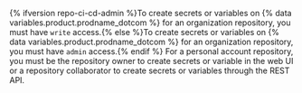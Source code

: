 {% ifversion repo-ci-cd-admin %}To create secrets or variables on {% data variables.product.prodname_dotcom %} for an organization repository, you must have `write` access.{% else %}To create secrets or variables on {% data variables.product.prodname_dotcom %} for an organization repository, you must have `admin` access.{% endif %} For a personal account repository, you must be the repository owner to create secrets or variable in the web UI or a repository collaborator to create secrets or variables through the REST API.
